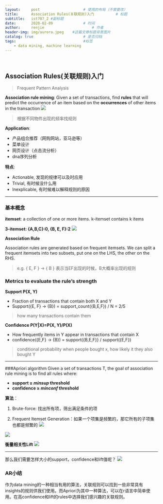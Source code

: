 ```yaml
---
layout:     post                    # 使用的布局（不需要改）
title:      Association Rules(关联规则)入门          # 标题 
subtitle:   ist707_2 #副标题
date:       2020-02-09              # 时间
author:     renjie                      # 作者
header-img: img/aurora.jpeg    #这篇文章标题背景图片
catalog: true                       # 是否归档
tags:                               #标签
    - data mining, machine learning
---
```

<font size="4"></font><br />    
    
    
## Association Rules(关联规则)入门

> Frequent Pattern Analysis

**Association rule mining**: Given a set of transactions, find **rules** that will predict the occurrence of an item based on the **occurrences** of other items in the transaction
 ![](https://tva1.sinaimg.cn/large/0082zybpgy1gbqiy2bcd1j30mh08fgn6.jpg)
> 根据不同物件出现的频率找规则

**Application**:

- 产品组合推荐（网购网站，亚马逊等）
- 菜单设计
- 网页设计（点击流分析）
- dna序列分析

**特点**:

- Actionable, 发现的规律可以及时应用
- Trivial, 有时候没什么用
- Inexplicable, 有时候难以解释规则的原因

***

### 基本概念

**itemset**: a collection of one or more items. k-itemset contains k items
          
**3-itemset: {A,B,C}:0, {B, E, F}:2**
![](https://tva1.sinaimg.cn/large/0082zybpgy1gbqj6iowwbj30in0clgmx.jpg)

**Association Rule**

Association rules are generated based on frequent itemsets. We can split a frequent itemsets into two subsets, put one on the LHS, the other on the RHS.
> e.g. { E, F } -> { B } 表示当EF出现的时候，B大概率出现的规则

### Metrics to evaluate the rule’s strength

**Support  P(X, Y)**

- Fraction of transactions that contain both X and Y
- Support({E, F} -> {B}) = support_count({B,E,F}) / N = 2/5

> how many transactions contain them

**Confidence P(Y|X)=P(X, Y)/P(X)**

- How frequently items in Y appear in transactions that contain X
- confidence({E,F} -> {B}) = support({B,E,F}} / support({E,F})

> conditional probability when people bought x, how likely it they also bought Y

***

###Apriori algorithm
Given a set of transactions T, the goal of association rule mining is to find all rules where:

- **support ≥ *minsup* threshold**
- **confidence ≥ *minconf* threshold**

**算法**：

1. Brute-force: 找出所有项，筛出满足条件的项

2. Frequent Itemset Generation：如果一个项集是频繁的，那它所有的子项集也都是频繁的
![](https://tva1.sinaimg.cn/large/0082zybpgy1gbqjld6xo2j30n40eywhq.jpg)

![](https://tva1.sinaimg.cn/large/0082zybpgy1gbqjo1knapj30lq0d6tb0.jpg)

**衡量相关性Lift**
![](https://tva1.sinaimg.cn/large/0082zybpgy1gbqjp2fuomj30jx07q3z3.jpg)

***
那么我们需要怎样大小的support，confidence和lift值呢？
![](https://tva1.sinaimg.cn/large/0082zybpgy1gbqjqm4dy6j30kb0bm3zy.jpg)

### AR小结
作为data mining的一种相当有用的算法，关联规则可以找到一些非常具有insights的规则供我们使用。而Apriori为其中一种算法，可以在r语言中简单使用。在高confidence和lift的rules中选择我们感兴趣的关联规则。
